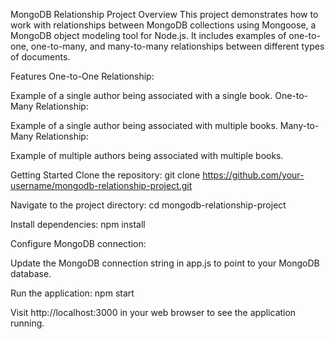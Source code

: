 MongoDB Relationship Project
Overview
This project demonstrates how to work with relationships between MongoDB collections using Mongoose, a MongoDB object modeling tool for Node.js. It includes examples of one-to-one, one-to-many, and many-to-many relationships between different types of documents.

Features
One-to-One Relationship:

Example of a single author being associated with a single book.
One-to-Many Relationship:

Example of a single author being associated with multiple books.
Many-to-Many Relationship:

Example of multiple authors being associated with multiple books.


Getting Started
Clone the repository:
git clone https://github.com/your-username/mongodb-relationship-project.git

Navigate to the project directory:
cd mongodb-relationship-project

Install dependencies:
npm install


Configure MongoDB connection:

Update the MongoDB connection string in app.js to point to your MongoDB database.

Run the application:
npm start

Visit http://localhost:3000 in your web browser to see the application running.
